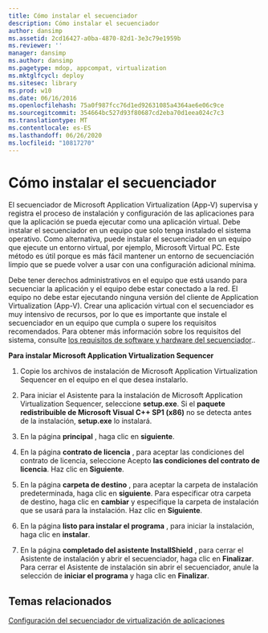 ```yaml
---
title: Cómo instalar el secuenciador
description: Cómo instalar el secuenciador
author: dansimp
ms.assetid: 2cd16427-a0ba-4870-82d1-3e3c79e1959b
ms.reviewer: ''
manager: dansimp
ms.author: dansimp
ms.pagetype: mdop, appcompat, virtualization
ms.mktglfcycl: deploy
ms.sitesec: library
ms.prod: w10
ms.date: 06/16/2016
ms.openlocfilehash: 75a0f987fcc76d1ed92631085a4364ae6e06c9ce
ms.sourcegitcommit: 354664bc527d93f80687cd2eba70d1eea024c7c3
ms.translationtype: MT
ms.contentlocale: es-ES
ms.lasthandoff: 06/26/2020
ms.locfileid: "10817270"
---
```

# Cómo instalar el secuenciador


El secuenciador de Microsoft Application Virtualization (App-V) supervisa y registra el proceso de instalación y configuración de las aplicaciones para que la aplicación se pueda ejecutar como una aplicación virtual. Debe instalar el secuenciador en un equipo que solo tenga instalado el sistema operativo. Como alternativa, puede instalar el secuenciador en un equipo que ejecute un entorno virtual, por ejemplo, Microsoft Virtual PC. Este método es útil porque es más fácil mantener un entorno de secuenciación limpio que se puede volver a usar con una configuración adicional mínima.

Debe tener derechos administrativos en el equipo que está usando para secuenciar la aplicación y el equipo debe estar conectado a la red. El equipo no debe estar ejecutando ninguna versión del cliente de Application Virtualization (App-V). Crear una aplicación virtual con el secuenciador es muy intensivo de recursos, por lo que es importante que instale el secuenciador en un equipo que cumpla o supere los requisitos recomendados. Para obtener más información sobre los requisitos del sistema, consulte [los requisitos de software y hardware del secuenciador](sequencer-hardware-and-software-requirements.md)..

**Para instalar Microsoft Application Virtualization Sequencer**

1.  Copie los archivos de instalación de Microsoft Application Virtualization Sequencer en el equipo en el que desea instalarlo.

2.  Para iniciar el Asistente para la instalación de Microsoft Application Virtualization Sequencer, seleccione **setup.exe**. Si el **paquete redistribuible de Microsoft Visual C++ SP1 (x86)** no se detecta antes de la instalación, **setup.exe** lo instalará.

3.  En la página **principal** , haga clic en **siguiente**.

4.  En la página **contrato de licencia** , para aceptar las condiciones del contrato de licencia, seleccione Acepto **las condiciones del contrato de licencia**. Haz clic en **Siguiente**.

5.  En la página **carpeta de destino** , para aceptar la carpeta de instalación predeterminada, haga clic en **siguiente**. Para especificar otra carpeta de destino, haga clic en **cambiar** y especifique la carpeta de instalación que se usará para la instalación. Haz clic en **Siguiente**.

6.  En la página **listo para instalar el programa** , para iniciar la instalación, haga clic en **instalar**.

7.  En la página **completado del asistente InstallShield** , para cerrar el Asistente de instalación y abrir el secuenciador, haga clic en **Finalizar**. Para cerrar el Asistente de instalación sin abrir el secuenciador, anule la selección de **iniciar el programa** y haga clic en **Finalizar**.

## Temas relacionados


[Configuración del secuenciador de virtualización de aplicaciones](configuring-the-application-virtualization-sequencer.md)

 

 





